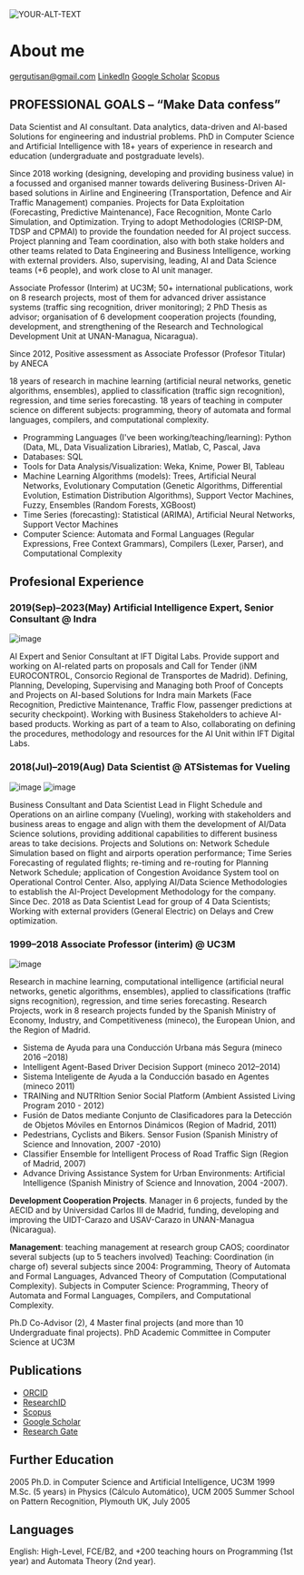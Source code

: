 <picture>
 <source media="(prefers-color-scheme: dark)" srcset="YOUR-DARKMODE-IMAGE">
 <source media="(prefers-color-scheme: light)" srcset="YOUR-LIGHTMODE-IMAGE">
 <img alt="YOUR-ALT-TEXT" src="YOUR-DEFAULT-IMAGE">
</picture>

# About me 

[gergutisan@gmail.com]()
[LinkedIn](http://www.linkedin.com/in/german-gutierrez-3306167)
[Google Scholar](https://scholar.google.es/citations?user=cCKt_joAAAAJ&hl=en)
[Scopus](https://www.scopus.com/authid/detail.uri?authorId=7102326496)

<!--
**gergutisan/gergutisan** is a ✨ _special_ ✨ repository because its `README.md` (this file) appears on your GitHub profile.
Here are some ideas to get you started:
- 🔭 I’m currently working on ...
- 🌱 I’m currently learning ...
- 👯 I’m looking to collaborate on ...
- 🤔 I’m looking for help with ...
- 💬 Ask me about ...
- 📫 How to reach me: ...
- 😄 Pronouns: ...
- ⚡ Fun fact: ...
-->

## PROFESSIONAL GOALS – “Make Data confess”

Data Scientist and AI consultant. Data analytics, data-driven and AI-based Solutions for engineering and industrial problems. PhD in Computer Science and Artificial Intelligence with 18+ years of experience in research and education (undergraduate and postgraduate levels).

Since 2018 working (designing, developing and providing business value) in a focussed and organised manner towards delivering Business-Driven AI-based solutions in Airline and Engineering (Transportation, Defence and Air Traffic Management) companies. Projects for Data Exploitation (Forecasting, Predictive Maintenance), Face Recognition, Monte Carlo Simulation, and Optimization. Trying to adopt Methodologies (CRISP-DM, TDSP and CPMAI) to provide the foundation needed for AI project success. Project planning and Team coordination, also with both stake holders and other teams related to Data Engineering and Business Intelligence, working with external providers. Also, supervising, leading, AI and Data Science teams (+6 people), and work close to AI unit manager.   

Associate Professor (Interim) at UC3M; 50+ international publications, work on 8 research projects, most of them for advanced driver assistance systems (traffic sing recognition, driver monitoring); 2 PhD Thesis as advisor; organisation of 6 development cooperation projects (founding, development, and strengthening of the Research and Technological Development Unit at UNAN-Managua, Nicaragua). 

Since 2012, Positive assessment as Associate Professor (Profesor Titular) by ANECA

18 years of research in machine learning (artificial neural networks, genetic algorithms, ensembles), applied to classification (traffic sign recognition), regression, and time series forecasting. 18 years of teaching in computer science on different subjects: programming, theory of automata and formal languages, compilers, and computational complexity.

- Programming Languages (I've been working/teaching/learning): Python (Data, ML, Data Visualization Libraries), Matlab, C, Pascal, Java
- Databases: SQL
- Tools for Data Analysis/Visualization: Weka, Knime, Power BI, Tableau
- Machine Learning Algorithms (models): Trees, Artificial Neural Networks, Evolutionary Computation (Genetic Algorithms, Differential Evolution, Estimation Distribution Algorithms), Support Vector Machines, Fuzzy, Ensembles (Random Forests, XGBoost)
-	Time Series (forecasting): Statistical (ARIMA), Artificial Neural Networks, Support Vector Machines
-	Computer Science:  Automata and Formal Languages (Regular Expressions, Free Context Grammars), Compilers (Lexer, Parser), and Computational Complexity

## Profesional Experience

### 2019(Sep)–2023(May) Artificial Intelligence Expert, Senior Consultant @ Indra
![image](https://github.com/gergutisan/gergutisan/assets/506360/233e95e1-3a3c-4902-bafc-27d95f7115ed)

AI Expert and Senior Consultant at IFT Digital Labs. Provide support and working on AI-related parts on proposals and Call for Tender (iNM EUROCONTROL, Consorcio Regional de Transportes de Madrid). Defining, Planning, Developing, Supervising and Managing both Proof of Concepts and Projects on AI-based Solutions for Indra main Markets (Face Recognition, Predictive Maintenance, Traffic Flow, passenger predictions at security checkpoint). Working with Business Stakeholders to achieve AI-based products.
Working as part of a team to Also, collaborating on defining the procedures, methodology and resources for the AI Unit within IFT Digital Labs.


### 2018(Jul)–2019(Aug) Data Scientist @ ATSistemas for Vueling 
![image](https://github.com/gergutisan/gergutisan/assets/506360/46dc4dc9-4f39-4f4f-b60d-1511e1435e06)
![image](https://github.com/gergutisan/gergutisan/assets/506360/84805fdd-560f-40a5-aae2-dc5e3c243851)

Business Consultant and Data Scientist Lead in Flight Schedule and Operations on an airline company (Vueling), working with stakeholders and business areas to engage and align with them the development of AI/Data Science solutions, providing additional capabilities to different business areas to take decisions. Projects and Solutions on: Network Schedule Simulation based on flight and airports operation performance; Time Series Forecasting of regulated flights; re-timing and re-routing for Planning Network Schedule; application of Congestion Avoidance System tool on Operational Control Center. Also, applying AI/Data Science Methodologies to establish the AI-Project Development Methodology for the company. Since Dec. 2018 as Data Scientist Lead for group of 4 Data Scientists; Working with external providers (General Electric) on Delays and Crew optimization. 


### 1999–2018 Associate Professor (interim) @ UC3M
![image](https://github.com/gergutisan/gergutisan/assets/506360/715f5c4a-9732-4cd7-ba5b-f78bb46a4b72)

Research in machine learning, computational intelligence (artificial neural networks, genetic algorithms, ensembles), applied to classifications (traffic signs recognition), regression, and time series forecasting. 
Research Projects, work in 8 research projects funded by the Spanish Ministry of Economy, Industry, and Competitiveness (mineco), the European Union, and the Region of Madrid. 
- Sistema de Ayuda para una Conducción Urbana más Segura (mineco 2016 –2018)
- Intelligent Agent-Based Driver Decision Support (mineco 2012–2014)
- Sistema Inteligente de Ayuda a la Conducción basado en Agentes (mineco 2011)
- TRAINing and NUTRItion Senior Social Platform (Ambient Assisted Living Program 2010 - 2012) 
- Fusión de Datos mediante Conjunto de Clasificadores para la Detección de Objetos Móviles en Entornos Dinámicos (Region of Madrid, 2011) 
- Pedestrians, Cyclists and Bikers. Sensor Fusion (Spanish Ministry of Science and Innovation, 2007 -2010)
- Classifier Ensemble for Intelligent Process of Road Traffic Sign (Region of Madrid, 2007)
- Advance Driving Assistance System for Urban Environments: Artificial Intelligence (Spanish Ministry of Science and Innovation, 2004 -2007).

**Development Cooperation Projects**. Manager in 6 projects, funded by the AECID and by Universidad Carlos III de Madrid, funding, developing and improving the UIDT-Carazo and USAV-Carazo in UNAN-Managua (Nicaragua).

**Management**: teaching management at research group CAOS; coordinator several subjects (up to 5 teachers involved)
Teaching: Coordination (in charge of) several subjects since 2004: Programming, Theory of Automata and Formal Languages, Advanced Theory of Computation (Computational Complexity). Subjects in Computer Science: Programming, Theory of Automata and Formal Languages, Compilers, and Computational Complexity.

Ph.D Co-Advisor (2), 4 Master final projects (and more than 10 Undergraduate final projects).
PhD Academic Committee in Computer Science at UC3M


## Publications

- [ORCID](https://orcid.org/0000-0003-1467-5423)
- [ResearchID](http://www.researcherid.com/rid/L-1621-2014)
- [Scopus](https://www.scopus.com/authid/detail.uri?authorId=7102326496)
- [Google Scholar](https://scholar.google.es/citations?user=cCKt_joAAAAJ&hl=en)
- [Research Gate](https://www.researchgate.net/profile/German_Gutierrez2/contributions)

## Further Education

2005	Ph.D. in Computer Science and Artificial Intelligence, UC3M
1999	M.Sc. (5 years) in Physics (Cálculo Automático), UCM
2005	Summer School on Pattern Recognition, Plymouth UK, July 2005

## Languages

English: High-Level, FCE/B2, and +200 teaching hours on Programming (1st year) and Automata Theory (2nd year).

